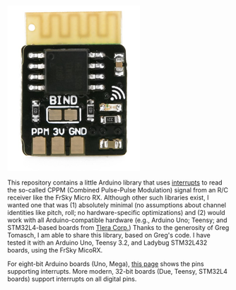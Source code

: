 <img src="frskyrx.png" width=300>

This repository contains a little Arduino library that uses 
<a href="https://en.wikipedia.org/wiki/Interrupt">interrupts</a> to read
the so-called CPPM (Combined Pulse-Pulse Modulation) signal from an R/C
receiver like the FrSky Micro RX.  Although other such libraries exist, I
wanted one that was (1) absolutely minimal (no assumptions about channel
identities like pitch, roll; no hardware-specific optimizations) and (2) would
work with all Arduino-compatible hardware (e.g., Arduino Uno; Teensy; and
STM32L4-based boards from <a href="https://www.tindie.com/stores/TleraCorp/">Tlera Corp.</a>) 
Thanks to the generosity of Greg Tomasch, I am able to share this library,
based on Greg's code.  I have tested it with an Arduino Uno, Teensy 3.2, and
Ladybug STM32L432 boards, using the FrSky MicoRX.  

For eight-bit Arduino boards (Uno, Mega), 
<a href="https://www.arduino.cc/en/Reference/AttachInterrupt">this page</a> 
shows the pins supporting interrupts.  More modern, 32-bit boards (Due, Teensy,
STM32L4 boards) support interrupts on all digital pins.
